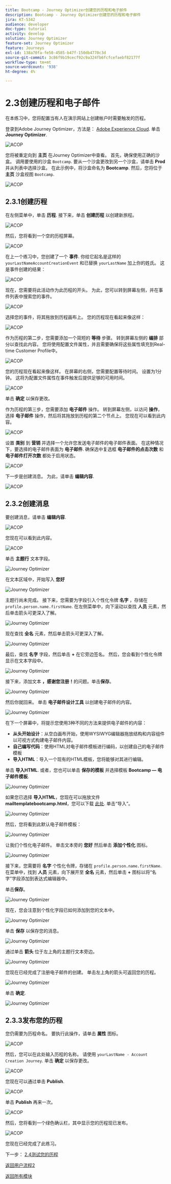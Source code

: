 ```yaml
---
title: Bootcamp - Journey Optimizer创建您的历程和电子邮件
description: Bootcamp - Journey Optimizer创建您的历程和电子邮件
jira: KT-5342
audience: developer
doc-type: tutorial
activity: develop
solution: Journey Optimizer
feature-set: Journey Optimizer
feature: Journeys
exl-id: 138a70fa-fe50-4585-b47f-150db4770c3d
source-git-commit: 3c86f9b19cecf92c9a324fb6fcfcefaebf82177f
workflow-type: tm+mt
source-wordcount: '938'
ht-degree: 4%

---
```


# 2.3创建历程和电子邮件

在本练习中，您将配置当有人在演示网站上创建帐户时需要触发的历程。

登录到Adobe Journey Optimizer，方法是： [Adobe Experience Cloud](https://experience.adobe.com). 单击 **Journey Optimizer**.

![ACOP](./images/acophome.png)

您将被重定向到 **主页**  在Journey Optimizer中查看。 首先，确保使用正确的沙盒。 调用要使用的沙盒 `Bootcamp`. 要从一个沙盒更改到另一个沙盒，请单击 **Prod** 并从列表中选择沙盒。 在此示例中，将沙盒命名为 **Bootcamp**. 然后，您将位于 **主页** 沙盒视图 `Bootcamp`.

![ACOP](./images/acoptriglp.png)

## 2.3.1创建历程

在左侧菜单中，单击 **历程**. 接下来，单击 **创建历程** 以创建新旅程。

![ACOP](./images/createjourney.png)

然后，您将看到一个空的历程屏幕。

![ACOP](./images/journeyempty.png)

在上一个练习中，您创建了一个 **事件**. 你给它起名是这样的 `yourLastNameAccountCreationEvent` 和已替换 `yourLastName` 加上你的姓氏。 这是事件创建的结果：

![ACOP](./images/eventdone.png)

现在，您需要将此活动作为此历程的开头。 为此，您可以转到屏幕左侧，并在事件列表中搜索您的事件。

![ACOP](./images/eventlist.png)

选择您的事件，将其拖放到历程画布上。 您的历程现在看起来像这样：

![ACOP](./images/journeyevent.png)

作为历程的第二步，您需要添加一个简短的 **等待** 步骤。 转到屏幕左侧的 **编排** 部分以查找此内容。 您将使用配置文件属性，并且需要确保将这些属性填充到Real-time Customer Profile中。

![ACOP](./images/journeywait.png)

您的历程现在看起来像这样。 在屏幕的右侧，您需要配置等待时间。 设置为1分钟。 这将为配置文件属性在事件触发后提供足够的可用时间。

![ACOP](./images/journeywait1.png)

单击 **确定** 以保存更改。

作为历程的第三步，您需要添加 **电子邮件** 操作。 转到屏幕左侧，以访问 **操作**，选择 **电子邮件** 操作，然后将其拖放到历程的第二个节点上。 您现在可以看到此内容。

![ACOP](./images/journeyactions.png)

设置 **类别** 到 **营销** 并选择一个允许您发送电子邮件的电子邮件表面。 在这种情况下，要选择的电子邮件表面为 **电子邮件**. 确保选中复选框 **电子邮件的点击次数** 和 **电子邮件打开次数** 都处于启用状态。

![ACOP](./images/journeyactions1.png)

下一步是创建消息。 为此，请单击 **编辑内容**.

![ACOP](./images/journeyactions2.png)

## 2.3.2创建消息

要创建消息，请单击 **编辑内容**.

![ACOP](./images/journeyactions2.png)

您现在可以看到此内容。

![ACOP](./images/journeyactions3.png)

单击 **主题行** 文本字段。

![Journey Optimizer](./images/msg5.png)

在文本区域中，开始写入 **您好**

![Journey Optimizer](./images/msg6.png)

主题行尚未完成。 接下来，您需要为字段引入个性化令牌 **名字** ，存储在 `profile.person.name.firstName`. 在左侧菜单中，向下滚动以查找 **人员** 元素，然后单击箭头可更深入了解。

![Journey Optimizer](./images/msg7.png)

现在查找 **全名** 元素，然后单击箭头可更深入了解。

![Journey Optimizer](./images/msg8.png)

最后，查找 **名字** 字段，然后单击 **+** 在它旁边签名。 然后，您会看到个性化令牌显示在文本字段中。

![Journey Optimizer](./images/msg9.png)

接下来，添加文本 **，感谢您注册！**&#x200B;的问题。单击&#x200B;**保存**。

![Journey Optimizer](./images/msg10.png)

然后你就回来。 单击 **电子邮件设计工具** 以创建电子邮件的内容。

![Journey Optimizer](./images/msg11.png)

在下一个屏幕中，将提示您使用3种不同的方法来提供电子邮件的内容：

- **从头开始设计**：从空白画布开始，使用WYSIWYG编辑器拖放结构和内容组件以可视方式构建电子邮件内容。
- **自己编写代码**：使用HTML对电子邮件模板进行编码，以创建自己的电子邮件模板
- **导入HTML**：导入一个现有的HTML模板，您将能够对其进行编辑。

单击 **导入HTML**. 或者，您也可以单击 **保存的模板** 并选择模板 **Bootcamp — 电子邮件模板**.

![Journey Optimizer](./images/msg12.png)

如果您已选择 **导入HTML**，您现在可以拖放文件 **mailtemplatebootcamp.html**，您可以下载 [此处](../../assets/html/mailtemplatebootcamp.html.zip). 单击“导入”。

![Journey Optimizer](./images/msg13.png)

然后，您将看到此默认电子邮件模板：

![Journey Optimizer](./images/msg14.png)

让我们个性化电子邮件。 单击文本旁的 **您好** 然后单击 **添加个性化** 图标。

![Journey Optimizer](./images/msg35.png)

接下来，您需要将 **名字** 个性化令牌，存储在 `profile.person.name.firstName`. 在菜单中，找到 **人员** 元素，向下展开至 **全名** 元素，然后单击 **+** 图标以将“名字”字段添加到表达式编辑器中。

单击&#x200B;**保存**。

![Journey Optimizer](./images/msg36.png)

现在，您会注意到个性化字段已如何添加到您的文本中。

![Journey Optimizer](./images/msg37.png)

单击 **保存** 以保存您的消息。

![Journey Optimizer](./images/msg55.png)

通过单击 **箭头** 位于左上角的主题行文本旁边。

![Journey Optimizer](./images/msg56.png)

您现在已经完成了注册电子邮件的创建。 单击左上角的箭头可返回您的历程。

![Journey Optimizer](./images/msg57.png)

单击 **确定**.

![Journey Optimizer](./images/msg57a.png)

## 2.3.3发布您的历程

您仍需要为历程命名。 要执行此操作，请单击 **属性** 图标。

![ACOP](./images/journeyname.png)

然后，您可以在此处输入历程的名称。 请使用 `yourLastName - Account Creation Journey`. 单击 **确定** 以保存更改。

![ACOP](./images/journeyname1.png)

您现在可以通过单击 **Publish**.

![ACOP](./images/publishjourney.png)

单击 **Publish** 再来一次。

![ACOP](./images/publish1.png)

然后，您将看到一个绿色确认栏，其中显示您的历程现已发布。

![ACOP](./images/published.png)

您现在已经完成了此练习。

下一步： [2.4测试您的历程](./ex4.md)

[返回用户流程2](./uc2.md)

[返回所有模块](../../overview.md)